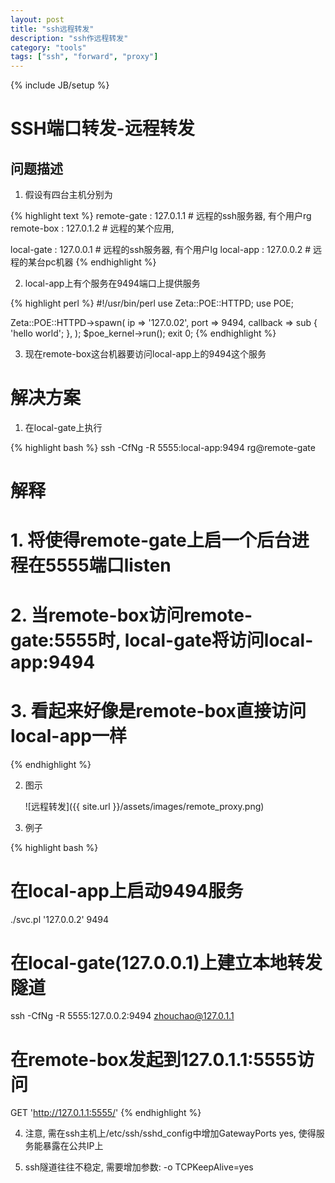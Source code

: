 ```yaml
---
layout: post
title: "ssh远程转发"
description: "ssh作远程转发"
category: "tools"
tags: ["ssh", "forward", "proxy"]
---
```


{% include JB/setup %}

# SSH端口转发-远程转发

## 问题描述
1. 假设有四台主机分别为

{% highlight text %} 
remote-gate : 127.0.1.1  # 远程的ssh服务器, 有个用户rg
remote-box  : 127.0.1.2  # 远程的某个应用, 

local-gate  : 127.0.0.1  # 远程的ssh服务器, 有个用户lg
local-app   : 127.0.0.2  # 远程的某台pc机器
{% endhighlight %} 
   
2. local-app上有个服务在9494端口上提供服务

{% highlight perl %} 
#!/usr/bin/perl
use Zeta::POE::HTTPD;
use POE;

Zeta::POE::HTTPD->spawn( 
    ip       => '127.0.02',
    port     => 9494, 
    callback => sub { 'hello world'; },
);
$poe_kernel->run();
exit 0;
{% endhighlight %} 
   

   
3. 现在remote-box这台机器要访问local-app上的9494这个服务

# 解决方案
1. 在local-gate上执行

{% highlight bash %} 
ssh -CfNg -R 5555:local-app:9494 rg@remote-gate
# 解释
# 1. 将使得remote-gate上启一个后台进程在5555端口listen
# 2. 当remote-box访问remote-gate:5555时, local-gate将访问local-app:9494
# 3. 看起来好像是remote-box直接访问local-app一样
{% endhighlight %} 

2. 图示

   ![远程转发]({{ site.url }}/assets/images/remote_proxy.png)

3. 例子
  
{% highlight bash %} 
# 在local-app上启动9494服务
./svc.pl '127.0.0.2' 9494

# 在local-gate(127.0.0.1)上建立本地转发隧道
ssh -CfNg -R 5555:127.0.0.2:9494 zhouchao@127.0.1.1

# 在remote-box发起到127.0.1.1:5555访问
GET 'http://127.0.1.1:5555/'
{% endhighlight %} 

4. 注意, 需在ssh主机上/etc/ssh/sshd_config中增加GatewayPorts yes, 使得服务能暴露在公共IP上

5. ssh隧道往往不稳定, 需要增加参数: -o TCPKeepAlive=yes


